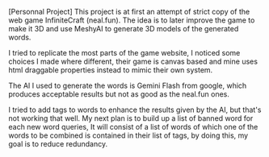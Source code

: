 [Personnal Project]
This project is at first an attempt of strict copy of the web game InfiniteCraft (neal.fun).
The idea is to later improve the game to make it 3D and use MeshyAI to generate 3D models of the generated words.

I tried to replicate the most parts of the game website, I noticed some choices I made where different,
their game is canvas based and mine uses html draggable properties instead to mimic their own system.

The AI I used to generate the words is Gemini Flash from google, which produces acceptable results but not 
as good as the neal.fun ones.

I tried to add tags to words to enhance the results given by the AI, but that's not working that well.
My next plan is to build up a list of banned word for each new word queries,
It will consist of a list of words of which one of the words to be combined is contained in their list of tags,
by doing this, my goal is to reduce redundancy.